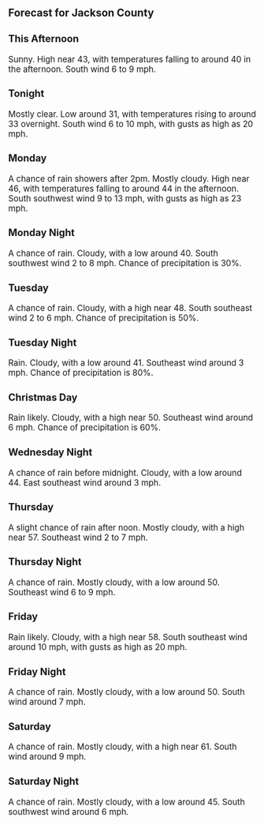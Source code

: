 <div>
   <h2>Forecast for Jackson County</h2>
   <p>
      <div style="font-size:120%">
         <h3>This Afternoon</h3>Sunny. High near 43, with temperatures falling to around 40 in the afternoon. South wind 6 to 9 mph.<br></div>
   </p>
   <p>
      <div style="font-size:120%">
         <h3>Tonight</h3>Mostly clear. Low around 31, with temperatures rising to around 33 overnight. South wind 6 to 10 mph, with gusts as high as
         20 mph.<br></div>
   </p>
   <p>
      <div style="font-size:120%">
         <h3>Monday</h3>A chance of rain showers after 2pm. Mostly cloudy. High near 46, with temperatures falling to around 44 in the afternoon.
         South southwest wind 9 to 13 mph, with gusts as high as 23 mph.<br></div>
   </p>
   <p>
      <div style="font-size:120%">
         <h3>Monday Night</h3>A chance of rain. Cloudy, with a low around 40. South southwest wind 2 to 8 mph. Chance of precipitation is 30%.<br></div>
   </p>
   <p>
      <div style="font-size:120%">
         <h3>Tuesday</h3>A chance of rain. Cloudy, with a high near 48. South southeast wind 2 to 6 mph. Chance of precipitation is 50%.<br></div>
   </p>
   <p>
      <div style="font-size:120%">
         <h3>Tuesday Night</h3>Rain. Cloudy, with a low around 41. Southeast wind around 3 mph. Chance of precipitation is 80%.<br></div>
   </p>
   <p>
      <div style="font-size:120%">
         <h3>Christmas Day</h3>Rain likely. Cloudy, with a high near 50. Southeast wind around 6 mph. Chance of precipitation is 60%.<br></div>
   </p>
   <p>
      <div style="font-size:120%">
         <h3>Wednesday Night</h3>A chance of rain before midnight. Cloudy, with a low around 44. East southeast wind around 3 mph.<br></div>
   </p>
   <p>
      <div style="font-size:120%">
         <h3>Thursday</h3>A slight chance of rain after noon. Mostly cloudy, with a high near 57. Southeast wind 2 to 7 mph.<br></div>
   </p>
   <p>
      <div style="font-size:120%">
         <h3>Thursday Night</h3>A chance of rain. Mostly cloudy, with a low around 50. Southeast wind 6 to 9 mph.<br></div>
   </p>
   <p>
      <div style="font-size:120%">
         <h3>Friday</h3>Rain likely. Cloudy, with a high near 58. South southeast wind around 10 mph, with gusts as high as 20 mph.<br></div>
   </p>
   <p>
      <div style="font-size:120%">
         <h3>Friday Night</h3>A chance of rain. Mostly cloudy, with a low around 50. South wind around 7 mph.<br></div>
   </p>
   <p>
      <div style="font-size:120%">
         <h3>Saturday</h3>A chance of rain. Mostly cloudy, with a high near 61. South wind around 9 mph.<br></div>
   </p>
   <p>
      <div style="font-size:120%">
         <h3>Saturday Night</h3>A chance of rain. Mostly cloudy, with a low around 45. South southwest wind around 6 mph.<br></div>
   </p>
</div>